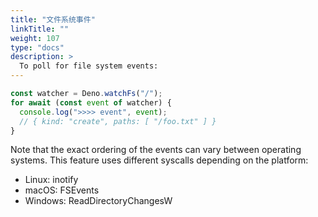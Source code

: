 ```yaml
---
title: "文件系统事件"
linkTitle: ""
weight: 107
type: "docs"
description: >
  To poll for file system events:
---
```


```ts
const watcher = Deno.watchFs("/");
for await (const event of watcher) {
  console.log(">>>> event", event);
  // { kind: "create", paths: [ "/foo.txt" ] }
}
```

Note that the exact ordering of the events can vary between operating systems.
This feature uses different syscalls depending on the platform:

- Linux: inotify
- macOS: FSEvents
- Windows: ReadDirectoryChangesW
